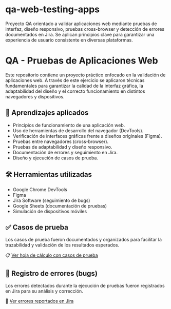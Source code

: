 # qa-web-testing-apps
Proyecto QA orientado a validar aplicaciones web mediante pruebas de interfaz, diseño responsivo, pruebas cross-browser y detección de errores documentados en Jira. Se aplican principios clave para garantizar una experiencia de usuario consistente en diversas plataformas.

# QA - Pruebas de Aplicaciones Web

Este repositorio contiene un proyecto práctico enfocado en la validación de aplicaciones web. A través de este ejercicio se aplicaron técnicas fundamentales para garantizar la calidad de la interfaz gráfica, la adaptabilidad del diseño y el correcto funcionamiento en distintos navegadores y dispositivos.

## 🧠 Aprendizajes aplicados

- Principios de funcionamiento de una aplicación web.
- Uso de herramientas de desarrollo del navegador (DevTools).
- Verificación de interfaces gráficas frente a diseños originales (Figma).
- Pruebas entre navegadores (cross-browser).
- Pruebas de adaptabilidad y diseño responsivo.
- Documentación de errores y seguimiento en Jira.
- Diseño y ejecución de casos de prueba.

## 🛠️ Herramientas utilizadas

- Google Chrome DevTools
- Figma
- Jira Software (seguimiento de bugs)
- Google Sheets (documentación de pruebas)
- Simulación de dispositivos móviles

## ✅ Casos de prueba

Los casos de prueba fueron documentados y organizados para facilitar la trazabilidad y validación de los resultados esperados.

📋 [Ver hoja de cálculo con casos de prueba](https://docs.google.com/spreadsheets/d/150_BjPzenQQ1mFoaid-czeDFPYdez5IR/edit?usp=sharing)

## 🐞 Registro de errores (bugs)

Los errores detectados durante la ejecución de pruebas fueron registrados en Jira para su análisis y corrección.

🔗 [Ver errores reportados en Jira](https://estebanf471.atlassian.net/jira/software/c/projects/TS/issues?jql=project+%3D+%22TS%22+ORDER+BY+created+DESC)

